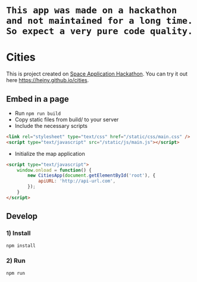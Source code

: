 # `This app was made on a hackathon and not maintained for a long time. So expect a very pure code quality.`

# Cities

This is project created on [Space Application Hackathon](https://www.facebook.com/events/247008139302302/).
You can try it out here https://hejny.github.io/cities.

## Embed in a page
- Run `npm run build`
- Copy static files from build/ to your server
- Include the necessary scripts
```html
<link rel="stylesheet" type="text/css" href="/static/css/main.css" />
<script type="text/javascript" src="/static/js/main.js"></script>
```
- Initialize the map application
```html
<script type="text/javascript">
    window.onload = function() {
        new CitiesApp(document.getElementById('root'), {
            apiURL: 'http://api-url.com',
        });
    }
</script>
```

## Develop


### 1) Install

```bash
npm install
```

### 2) Run

```bash
npm run
```
